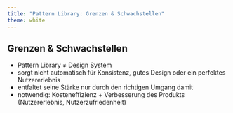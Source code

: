 ```yaml
---
title: "Pattern Library: Grenzen & Schwachstellen"
theme: white
---
```

## Grenzen & Schwachstellen

- Pattern Library ≠ Design System
- sorgt nicht automatisch für Konsistenz, gutes Design oder ein perfektes Nutzererlebnis
- entfaltet seine Stärke nur durch den richtigen Umgang damit
- notwendig: Kosteneffizienz + Verbesserung des Produkts (Nutzererlebnis, Nutzerzufriedenheit)
